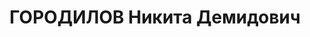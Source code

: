 ---
title: ГОРОДИЛОВ Никита Демидович
description: 'Род. в 1888, Свердловская обл., русский, обр.: незаконченное среднее,
  член ВКП(б). ПВРЗ, зам. начальника цеха

  Арестован 06.02.1937. Обв. по ст. 58-8, 589, 58-11. Приговор: ВМН. Расстрелян 04.01.1938.

  Реабилитирован 07.1959'
---